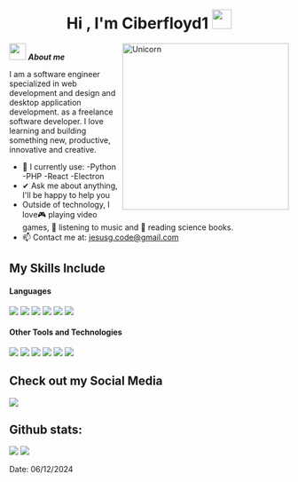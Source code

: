 <h1 align="center"><b>Hi , I'm Ciberfloyd1 </b><img src="https://media.giphy.com/media/hvRJCLFzcasrR4ia7z/giphy.gif" width="35"></h1>
<!--  -->
<img align="right" width=300px alt="Unicorn" src="https://media3.giphy.com/media/v1.Y2lkPTc5MGI3NjExMG1sdzQ1OGRqNDg3Y3MwanNjY2YyOTJyNmNremR6aGoydDlkb212YyZlcD12MV9pbnRlcm5hbF9naWZfYnlfaWQmY3Q9Zw/IfeBLe1xqGHNZU6LOL/giphy.webp"/>

<img src="https://media0.giphy.com/media/v1.Y2lkPTc5MGI3NjExeHhyc3FsbzN4NHdudHlyaXBpd3prd3liZ3R3MWo3d2hlemxrenJ6NSZlcD12MV9pbnRlcm5hbF9naWZfYnlfaWQmY3Q9cw/EvScDAm1kTPgmUUxtQ/giphy.webp" width="30px">&nbsp;***About me***

I am a software engineer specialized in web development and design and desktop application development. as a freelance software developer. I love learning and building something new, productive, innovative and creative.
- 🌱 I currently use:
  -Python
  -PHP
  -React
  -Electron
- ✔ Ask me about anything, I'll be happy to help you<br>
- Outside of technology, I love🎮 playing video games, 🎵 listening to music and 📖 reading science books.
- 📫 Contact me at: <a href="jesusg.code@gmail.com">jesusg.code@gmail.com</a>

## My Skills Include

<h4> Languages </h4>
<span> 
  <img src="https://img.shields.io/badge/CSS3-1572B6?style=for-the-badge&logo=css3&logoColor=white">
  <img src="https://img.shields.io/badge/JavaScript-F7DF1E?style=for-the-badge&logo=javascript&logoColor=black">
  <img src="https://img.shields.io/badge/python-3670A0?style=for-the-badge&logo=python&logoColor=ffdd54">
  <img src= "https://img.shields.io/badge/typescript-%23007ACC.svg?style=for-the-badge&logo=typescript&logoColor=white">
  <img src= "https://img.shields.io/badge/-Arduino-00979D?style=for-the-badge&logo=Arduino&logoColor=white">
  <img src= "https://img.shields.io/badge/php-%23777BB4.svg?style=for-the-badge&logo=php&logoColor=white">
  
 


</span>


<h4> Other Tools and Technologies </h4>
<span>
  <img src="https://img.shields.io/badge/HTML5-E34F26?style=for-the-badge&logo=html5&logoColor=white">
  <img src="https://img.shields.io/badge/Git-F05032?style=for-the-badge&logo=git&logoColor=white">
  <img src="https://img.shields.io/badge/MySQL-00000F?style=for-the-badge&logo=mysql&logoColor=white">
  <img src="https://img.shields.io/badge/django-%23092E20.svg?style=for-the-badge&logo=django&logoColor=white">
  <img src="https://img.shields.io/badge/laravel-%23FF2D20.svg?style=for-the-badge&logo=laravel&logoColor=white">
  <img src="https://img.shields.io/badge/WordPress-%23117AC9.svg?style=for-the-badge&logo=WordPress&logoColor=white">




</span>

## Check out my Social Media

<a href= "https://www.instagram.com/Ceos8.0/?hl=es">
    <img src="https://img.shields.io/badge/Instagram-%23E4405F.svg?style=for-the-badge&logo=Instagram&logoColor=white">
</a>

<h2>Github stats:</h2> 

[![](https://github-readme-stats.vercel.app/api?username=Ciberfloyd1&show_icons=true&theme=tokyonight&hide_border=true&locale=en)](https://github.com/Ciberfloyd1)
[![](https://github-readme-streak-stats.herokuapp.com/?user=Ciberfloyd1&theme=material-palenight)](https://github.com/Ciberfloyd1)
</div>

Date: 06/12/2024
